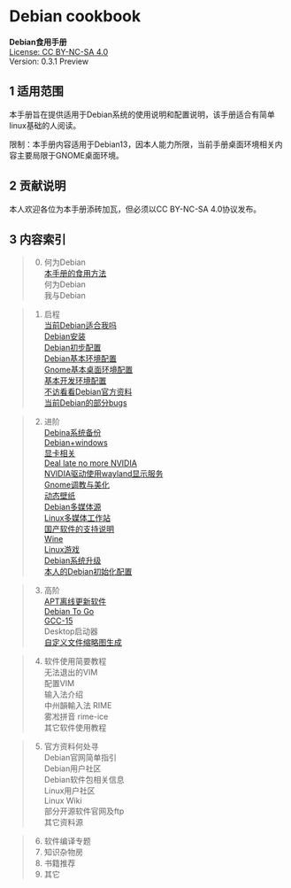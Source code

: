 # Debian cookbook

**Debian食用手册**  
[License: CC BY-NC-SA 4.0](./LICENSE)  
Version: 0.3.1 Preview  


## 1 适用范围

本手册旨在提供适用于Debian系统的使用说明和配置说明，该手册适合有简单linux基础的人阅读。  

限制：本手册内容适用于Debian13，因本人能力所限，当前手册桌面环境相关内容主要局限于GNOME桌面环境。  

## 2 贡献说明

本人欢迎各位为本手册添砖加瓦，但必须以CC BY-NC-SA 4.0协议发布。  

## 3 内容索引

<!-- intro -->
> 0. 何为Debian  
> [本手册的食用方法](intro/eat.md)  
> 何为Debian  
> 我与Debian  

<!-- start -->
> 1. 启程  
> [当前Debian适合我吗](start/deb-suit4me.md)  
> [Debian安装](start/install-deb.md)  
> [Debian初步配置](start/init-conf.md)  
> [Debian基本环境配置](start/base-conf.md)  
> [Gnome基本桌面环境配置](start/desktop-conf.md)  
> [基本开发环境配置](start/dev-conf.md)  
> [不访看看Debian官方资料](start/deb-docs.md)  
> [当前Debian的部分bugs](start/bugs.md)  

<!-- improve -->
> 2. 进阶  
> [Debina系统备份](improve/sys-backup.md)  
> [Debian+windows](improve/deb+win.md)  
> [显卡相关](improve/graphics-card.md)  
> [Deal late no more NVIDIA](improve/install-nv.md)  
> [NVIDIA驱动使用wayland显示服务](improve/nv-wayland.md)  
> [Gnome调教与美化](improve/gnome-conf.md)  
> [动态壁纸](improve/live-wp.md)  
> [Debian多媒体源](improve/deb-mmedia.md)  
> [Linux多媒体工作站](improve/media-workstation.md)  
> [国产软件的支持说明](improve/cn-software.md)  
> [Wine](improve/wine.md)    
> [Linux游戏](improve/linux-game.md)  
> [Debian系统升级](improve/deb-full-upgrade.md)  
> [本人的Debian初始化配置](improve/mydeb-oobe.md)  

<!-- hilevel -->
> 3. 高阶  
> [APT离线更新软件](hilevel/apt-update-offline.md)  
> [Debian To Go](hilevel/deb-togo.md)  
> [GCC-15](hilevel/gcc.md)  
> Desktop启动器  
> [自定义文件缩略图生成](hilevel/thumbnail.md)  

> 4. 软件使用简要教程  
> 无法退出的VIM  
> 配置VIM  
> 输入法介绍  
> 中州韻輸入法 RIME  
> 雾凇拼音 rime-ice  
> 其它软件使用教程  

> 5. 官方资料何处寻  
> Debian官网简单指引  
> Debian用户社区  
> Debian软件包相关信息  
> Linux用户社区  
> Linux Wiki  
> 部分开源软件官网及ftp  
> 其它资料源  

> 6. 软件编译专题  
> 7. 知识杂物房  
> 8. 书籍推荐  
> 9. 其它  
